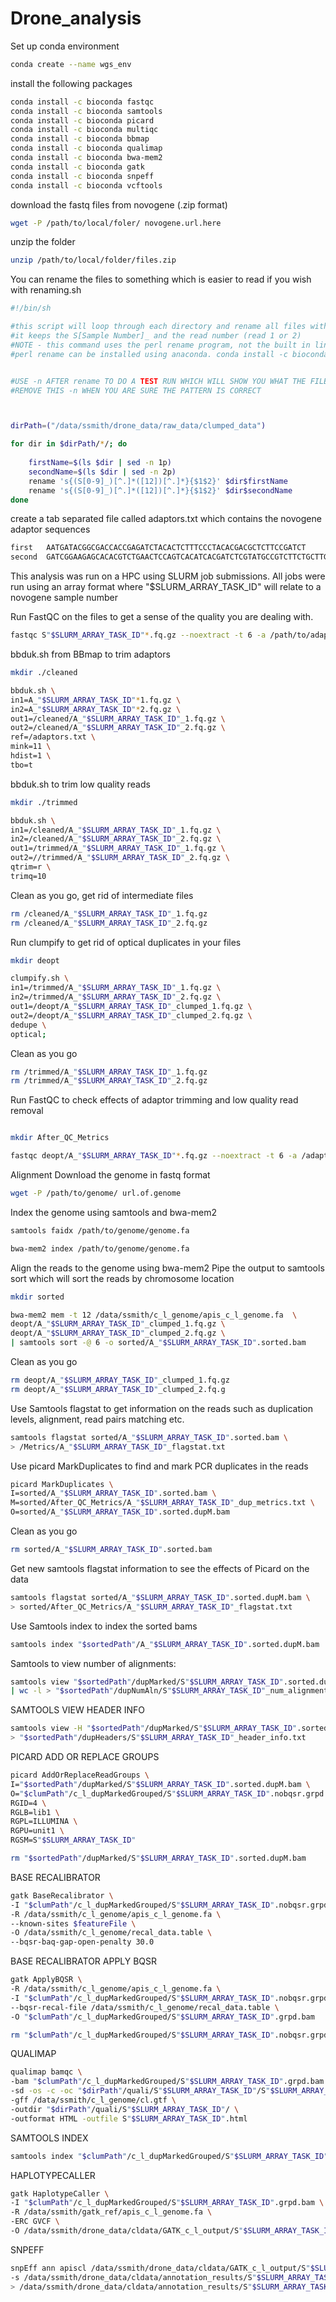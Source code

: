 # Drone_analysis

Set up conda environment
```bash
conda create --name wgs_env
```

install the following packages
```bash
conda install -c bioconda fastqc
conda install -c bioconda samtools
conda install -c bioconda picard
conda install -c bioconda multiqc
conda install -c bioconda bbmap
conda install -c bioconda qualimap
conda install -c bioconda bwa-mem2
conda install -c bioconda gatk
conda install -c bioconda snpeff
conda install -c bioconda vcftools
```
download the fastq files from novogene (.zip format)
```bash
wget -P /path/to/local/foler/ novogene.url.here
```

unzip the folder
```bash
unzip /path/to/local/folder/files.zip
```
You can rename the files to something which is easier to read if you wish with renaming.sh

```bash
#!/bin/sh

#this script will loop through each directory and rename all files with the extension .gz
#it keeps the S[Sample Number]_ and the read number (read 1 or 2)
#NOTE - this command uses the perl rename program, not the built in linux-utils rename
#perl rename can be installed using anaconda. conda install -c bioconda rename


#USE -n AFTER rename TO DO A TEST RUN WHICH WILL SHOW YOU WHAT THE FILE NAME WILL BECOME
#REMOVE THIS -n WHEN YOU ARE SURE THE PATTERN IS CORRECT



dirPath=("/data/ssmith/drone_data/raw_data/clumped_data")

for dir in $dirPath/*/; do
	
	firstName=$(ls $dir | sed -n 1p)
	secondName=$(ls $dir | sed -n 2p)
	rename 's{(S[0-9]_)[^.]*([12])[^.]*}{$1$2}' $dir$firstName
	rename 's{(S[0-9]_)[^.]*([12])[^.]*}{$1$2}' $dir$secondName
done
```
create a tab separated file called adaptors.txt which contains the novogene adaptor sequences
```bash
first	AATGATACGGCGACCACCGAGATCTACACTCTTTCCCTACACGACGCTCTTCCGATCT
second	GATCGGAAGAGCACACGTCTGAACTCCAGTCACATCACGATCTCGTATGCCGTCTTCTGCTTG
```

This analysis was run on a HPC using SLURM job submissions.
All jobs were run using an array format where "$SLURM_ARRAY_TASK_ID" will relate to a novogene sample number

Run FastQC on the files to get a sense of the quality you are dealing with.
```bash
fastqc S"$SLURM_ARRAY_TASK_ID"*.fq.gz --noextract -t 6 -a /path/to/adaptors/adaptors.txt --outdir=Metrics
```
bbduk.sh from BBmap to trim adaptors

```bash
mkdir ./cleaned
```

```bash
bbduk.sh \
in1=A_"$SLURM_ARRAY_TASK_ID"*1.fq.gz \
in2=A_"$SLURM_ARRAY_TASK_ID"*2.fq.gz \
out1=/cleaned/A_"$SLURM_ARRAY_TASK_ID"_1.fq.gz \
out2=/cleaned/A_"$SLURM_ARRAY_TASK_ID"_2.fq.gz \
ref=/adaptors.txt \
mink=11 \
hdist=1 \
tbo=t
```

bbduk.sh to trim low quality reads

```bash
mkdir ./trimmed
```

```bash
bbduk.sh \
in1=/cleaned/A_"$SLURM_ARRAY_TASK_ID"_1.fq.gz \
in2=/cleaned/A_"$SLURM_ARRAY_TASK_ID"_2.fq.gz \
out1=/trimmed/A_"$SLURM_ARRAY_TASK_ID"_1.fq.gz \
out2=//trimmed/A_"$SLURM_ARRAY_TASK_ID"_2.fq.gz \
qtrim=r \
trimq=10
```
Clean as you go, get rid of intermediate files

```bash
rm /cleaned/A_"$SLURM_ARRAY_TASK_ID"_1.fq.gz
rm /cleaned/A_"$SLURM_ARRAY_TASK_ID"_2.fq.gz
```
Run clumpify to get rid of optical duplicates in your files

```bash
mkdir deopt
```

```bash
clumpify.sh \
in1=/trimmed/A_"$SLURM_ARRAY_TASK_ID"_1.fq.gz \
in2=/trimmed/A_"$SLURM_ARRAY_TASK_ID"_2.fq.gz \
out1=/deopt/A_"$SLURM_ARRAY_TASK_ID"_clumped_1.fq.gz \
out2=/deopt/A_"$SLURM_ARRAY_TASK_ID"_clumped_2.fq.gz \
dedupe \
optical;
```

Clean as you go

```bash
rm /trimmed/A_"$SLURM_ARRAY_TASK_ID"_1.fq.gz
rm /trimmed/A_"$SLURM_ARRAY_TASK_ID"_2.fq.gz
```

Run FastQC to check effects of adaptor trimming and low quality read removal
```bash

mkdir After_QC_Metrics
```

```bash
fastqc deopt/A_"$SLURM_ARRAY_TASK_ID"*.fq.gz --noextract -t 6 -a /adaptors.txt --outdir=/After_QC_Metrics
```

Alignment
Download the genome in fastq format

```bash
wget -P /path/to/genome/ url.of.genome
```

Index the genome using samtools and bwa-mem2

```bash
samtools faidx /path/to/genome/genome.fa

bwa-mem2 index /path/to/genome/genome.fa
```

Align the reads to the genome using bwa-mem2
Pipe the output to samtools sort which will sort the reads by chromosome location 
```bash
mkdir sorted
```

```bash
bwa-mem2 mem -t 12 /data/ssmith/c_l_genome/apis_c_l_genome.fa  \
deopt/A_"$SLURM_ARRAY_TASK_ID"_clumped_1.fq.gz \
deopt/A_"$SLURM_ARRAY_TASK_ID"_clumped_2.fq.gz \
| samtools sort -@ 6 -o sorted/A_"$SLURM_ARRAY_TASK_ID".sorted.bam
```
Clean as you go
```bash
rm deopt/A_"$SLURM_ARRAY_TASK_ID"_clumped_1.fq.gz
rm deopt/A_"$SLURM_ARRAY_TASK_ID"_clumped_2.fq.g
```
Use Samtools flagstat to get information on the reads such as duplication levels, alignment, read pairs matching etc.
```bash
samtools flagstat sorted/A_"$SLURM_ARRAY_TASK_ID".sorted.bam \
> /Metrics/A_"$SLURM_ARRAY_TASK_ID"_flagstat.txt
```

Use picard MarkDuplicates to find and mark PCR duplicates in the reads

```bash
picard MarkDuplicates \
I=sorted/A_"$SLURM_ARRAY_TASK_ID".sorted.bam \
M=sorted/After_QC_Metrics/A_"$SLURM_ARRAY_TASK_ID"_dup_metrics.txt \
O=sorted/A_"$SLURM_ARRAY_TASK_ID".sorted.dupM.bam
```

Clean as you go
```bash
rm sorted/A_"$SLURM_ARRAY_TASK_ID".sorted.bam
```

Get new samtools flagstat information to see the effects of Picard on the data
```bash 
samtools flagstat sorted/A_"$SLURM_ARRAY_TASK_ID".sorted.dupM.bam \
> sorted/After_QC_Metrics/A_"$SLURM_ARRAY_TASK_ID"_flagstat.txt
```

Use Samtools index to index the sorted bams
```bash
samtools index "$sortedPath"/A_"$SLURM_ARRAY_TASK_ID".sorted.dupM.bam
```

Samtools to view number of alignments:
```bash
samtools view "$sortedPath"/dupMarked/S"$SLURM_ARRAY_TASK_ID".sorted.dupM.bam \
| wc -l > "$sortedPath"/dupNumAln/S"$SLURM_ARRAY_TASK_ID"_num_alignments.txt
```
SAMTOOLS VIEW HEADER INFO
```bash
samtools view -H "$sortedPath"/dupMarked/S"$SLURM_ARRAY_TASK_ID".sorted.dupM.bam \
> "$sortedPath"/dupHeaders/S"$SLURM_ARRAY_TASK_ID"_header_info.txt
 ```
PICARD ADD OR REPLACE GROUPS

```bash
picard AddOrReplaceReadGroups \
I="$sortedPath"/dupMarked/S"$SLURM_ARRAY_TASK_ID".sorted.dupM.bam \
O="$clumPath"/c_l_dupMarkedGrouped/S"$SLURM_ARRAY_TASK_ID".nobqsr.grpd.bam \
RGID=4 \
RGLB=lib1 \
RGPL=ILLUMINA \
RGPU=unit1 \
RGSM=S"$SLURM_ARRAY_TASK_ID"
```

```bash
rm "$sortedPath"/dupMarked/S"$SLURM_ARRAY_TASK_ID".sorted.dupM.bam
```

BASE RECALIBRATOR
```bash
gatk BaseRecalibrator \
-I "$clumPath"/c_l_dupMarkedGrouped/S"$SLURM_ARRAY_TASK_ID".nobqsr.grpd.bam \
-R /data/ssmith/c_l_genome/apis_c_l_genome.fa \
--known-sites $featureFile \
-O /data/ssmith/c_l_genome/recal_data.table \
--bqsr-baq-gap-open-penalty 30.0
```

BASE RECALIBRATOR APPLY BQSR
```bash
gatk ApplyBQSR \
-R /data/ssmith/c_l_genome/apis_c_l_genome.fa \
-I "$clumPath"/c_l_dupMarkedGrouped/S"$SLURM_ARRAY_TASK_ID".nobqsr.grpd.bam \
--bqsr-recal-file /data/ssmith/c_l_genome/recal_data.table \
-O "$clumPath"/c_l_dupMarkedGrouped/S"$SLURM_ARRAY_TASK_ID".grpd.bam
```

```bash
rm "$clumPath"/c_l_dupMarkedGrouped/S"$SLURM_ARRAY_TASK_ID".nobqsr.grpd.bam
```


QUALIMAP
```bash
qualimap bamqc \
-bam "$clumPath"/c_l_dupMarkedGrouped/S"$SLURM_ARRAY_TASK_ID".grpd.bam \
-sd -os -c -oc "$dirPath"/quali/S"$SLURM_ARRAY_TASK_ID"/S"$SLURM_ARRAY_TASK_ID".txt \
-gff /data/ssmith/c_l_genome/cl.gtf \
-outdir "$dirPath"/quali/S"$SLURM_ARRAY_TASK_ID"/ \
-outformat HTML -outfile S"$SLURM_ARRAY_TASK_ID".html 
```

SAMTOOLS INDEX
```bash
samtools index "$clumPath"/c_l_dupMarkedGrouped/S"$SLURM_ARRAY_TASK_ID".grpd.bam
```

HAPLOTYPECALLER

```bash
gatk HaplotypeCaller \
-I "$clumPath"/c_l_dupMarkedGrouped/S"$SLURM_ARRAY_TASK_ID".grpd.bam \
-R /data/ssmith/gatk_ref/apis_c_l_genome.fa \
-ERC GVCF \
-O /data/ssmith/drone_data/cldata/GATK_c_l_output/S"$SLURM_ARRAY_TASK_ID".g.vcf
```

SNPEFF
```bash
snpEff ann apiscl /data/ssmith/drone_data/cldata/GATK_c_l_output/S"$SLURM_ARRAY_TASK_ID".g.vcf \
-s /data/ssmith/drone_data/cldata/annotation_results/S"$SLURM_ARRAY_TASK_ID"_summary.html \
> /data/ssmith/drone_data/cldata/annotation_results/S"$SLURM_ARRAY_TASK_ID".vcf
```
